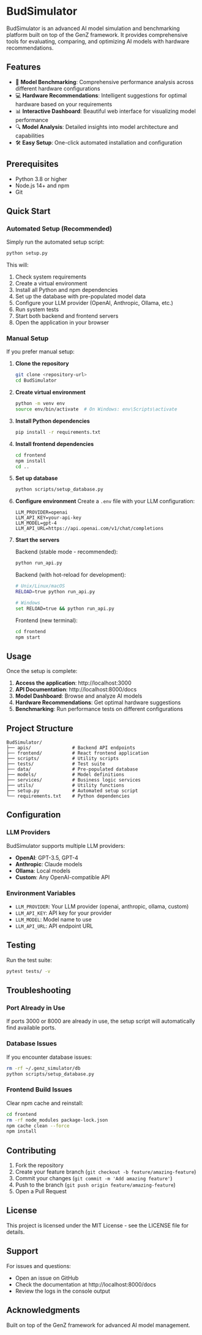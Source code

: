 # BudSimulator

BudSimulator is an advanced AI model simulation and benchmarking platform built on top of the GenZ framework. It provides comprehensive tools for evaluating, comparing, and optimizing AI models with hardware recommendations.

## Features

- 🚀 **Model Benchmarking**: Comprehensive performance analysis across different hardware configurations
- 💻 **Hardware Recommendations**: Intelligent suggestions for optimal hardware based on your requirements
- 📊 **Interactive Dashboard**: Beautiful web interface for visualizing model performance
- 🔍 **Model Analysis**: Detailed insights into model architecture and capabilities
- 🛠️ **Easy Setup**: One-click automated installation and configuration

## Prerequisites

- Python 3.8 or higher
- Node.js 14+ and npm
- Git

## Quick Start

### Automated Setup (Recommended)

Simply run the automated setup script:

```bash
python setup.py
```

This will:
1. Check system requirements
2. Create a virtual environment
3. Install all Python and npm dependencies
4. Set up the database with pre-populated model data
5. Configure your LLM provider (OpenAI, Anthropic, Ollama, etc.)
6. Run system tests
7. Start both backend and frontend servers
8. Open the application in your browser

### Manual Setup

If you prefer manual setup:

1. **Clone the repository**
   ```bash
   git clone <repository-url>
   cd BudSimulator
   ```

2. **Create virtual environment**
   ```bash
   python -m venv env
   source env/bin/activate  # On Windows: env\Scripts\activate
   ```

3. **Install Python dependencies**
   ```bash
   pip install -r requirements.txt
   ```

4. **Install frontend dependencies**
   ```bash
   cd frontend
   npm install
   cd ..
   ```

5. **Set up database**
   ```bash
   python scripts/setup_database.py
   ```

6. **Configure environment**
   Create a `.env` file with your LLM configuration:
   ```env
   LLM_PROVIDER=openai
   LLM_API_KEY=your-api-key
   LLM_MODEL=gpt-4
   LLM_API_URL=https://api.openai.com/v1/chat/completions
   ```

7. **Start the servers**
   
   Backend (stable mode - recommended):
   ```bash
   python run_api.py
   ```
   
   Backend (with hot-reload for development):
   ```bash
   # Unix/Linux/macOS
   RELOAD=true python run_api.py
   
   # Windows
   set RELOAD=true && python run_api.py
   ```
   
   Frontend (new terminal):
   ```bash
   cd frontend
   npm start
   ```

## Usage

Once the setup is complete:

1. **Access the application**: http://localhost:3000
2. **API Documentation**: http://localhost:8000/docs
3. **Model Dashboard**: Browse and analyze AI models
4. **Hardware Recommendations**: Get optimal hardware suggestions
5. **Benchmarking**: Run performance tests on different configurations

## Project Structure

```
BudSimulator/
├── apis/               # Backend API endpoints
├── frontend/           # React frontend application
├── scripts/            # Utility scripts
├── tests/              # Test suite
├── data/               # Pre-populated database
├── models/             # Model definitions
├── services/           # Business logic services
├── utils/              # Utility functions
├── setup.py            # Automated setup script
└── requirements.txt    # Python dependencies
```

## Configuration

### LLM Providers

BudSimulator supports multiple LLM providers:

- **OpenAI**: GPT-3.5, GPT-4
- **Anthropic**: Claude models
- **Ollama**: Local models
- **Custom**: Any OpenAI-compatible API

### Environment Variables

- `LLM_PROVIDER`: Your LLM provider (openai, anthropic, ollama, custom)
- `LLM_API_KEY`: API key for your provider
- `LLM_MODEL`: Model name to use
- `LLM_API_URL`: API endpoint URL

## Testing

Run the test suite:

```bash
pytest tests/ -v
```

## Troubleshooting

### Port Already in Use

If ports 3000 or 8000 are already in use, the setup script will automatically find available ports.

### Database Issues

If you encounter database issues:
```bash
rm -rf ~/.genz_simulator/db
python scripts/setup_database.py
```

### Frontend Build Issues

Clear npm cache and reinstall:
```bash
cd frontend
rm -rf node_modules package-lock.json
npm cache clean --force
npm install
```

## Contributing

1. Fork the repository
2. Create your feature branch (`git checkout -b feature/amazing-feature`)
3. Commit your changes (`git commit -m 'Add amazing feature'`)
4. Push to the branch (`git push origin feature/amazing-feature`)
5. Open a Pull Request

## License

This project is licensed under the MIT License - see the LICENSE file for details.

## Support

For issues and questions:
- Open an issue on GitHub
- Check the documentation at http://localhost:8000/docs
- Review the logs in the console output

## Acknowledgments

Built on top of the GenZ framework for advanced AI model management. 